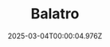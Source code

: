 ---
title: "Balatro"
id: 2379780
date: 2025-03-04T00:00:04.976Z
link: games/steam/recent/balatro
image: http://media.steampowered.com/steamcommunity/public/images/apps/2379780/b6018068070ab0e23561694c11f7950dd6f4c752.jpg
playtime_2weeks: 922
playtime_forever: 7385
playtime_windows_forever: 0
playtime_mac_forever: 192
playtime_linux_forever: 7193
playtime_deck_forever: 7193
---